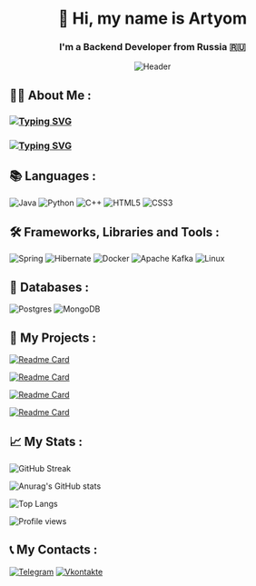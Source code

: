 <div align="center">

# 👋 Hi, my name is Artyom

### I'm a Backend Developer from Russia 🇷🇺

![Header](https://media.giphy.com/media/v1.Y2lkPTc5MGI3NjExN2RzYndtazdseWw1NnZ5cGhyNGdjYXl1dDkyNjE1a240dWtrNjBvciZlcD12MV9pbnRlcm5hbF9naWZfYnlfaWQmY3Q9Zw/qgQUggAC3Pfv687qPC/giphy.gif)

</div>

## 👨‍🎓 About Me :

### [![Typing SVG](https://readme-typing-svg.herokuapp.com?font=Fira+Code&pause=1000&width=435&lines=Backend+developer+on+Java)](https://git.io/typing-svg)

### [![Typing SVG](https://readme-typing-svg.herokuapp.com?font=Fira+Code&pause=1000&width=435&lines=Studying+programming+at+SFU)](https://git.io/typing-svg)

## 📚 Languages :

![Java](https://img.shields.io/badge/java-%23ED8B00.svg?style=for-the-badge&logo=openjdk&logoColor=white)
![Python](https://img.shields.io/badge/python-3670A0?style=for-the-badge&logo=python&logoColor=ffdd54)
![C++](https://img.shields.io/badge/c++-black.svg?style=for-the-badge&logo=c%2B%2B&logoColor=white)
![HTML5](https://img.shields.io/badge/html5-%23E34F26.svg?style=for-the-badge&logo=html5&logoColor=white)
![CSS3](https://img.shields.io/badge/css3-%231572B6.svg?style=for-the-badge&logo=css3&logoColor=white)

## 🛠 Frameworks, Libraries and Tools :

![Spring](https://img.shields.io/badge/spring-%236DB33F.svg?style=for-the-badge&logo=spring&logoColor=white)
![Hibernate](https://img.shields.io/badge/Hibernate-59666C?style=for-the-badge&logo=Hibernate&logoColor=white)
![Docker](https://img.shields.io/badge/docker-%230db7ed.svg?style=for-the-badge&logo=docker&logoColor=white)
![Apache Kafka](https://img.shields.io/badge/Apache%20Kafka-000?style=for-the-badge&logo=apachekafka)
![Linux](https://img.shields.io/badge/Linux-FCC624?style=for-the-badge&logo=linux&logoColor=black)

## 💽 Databases :

![Postgres](https://img.shields.io/badge/postgres-%23316192.svg?style=for-the-badge&logo=postgresql&logoColor=white)
![MongoDB](https://img.shields.io/badge/MongoDB-%234ea94b.svg?style=for-the-badge&logo=mongodb&logoColor=white)

## 📲 My Projects :

[![Readme Card](https://github-readme-stats.vercel.app/api/pin/?username=Xastt&repo=SkillSwap)](https://github.com/Xastt/SkillSwap)

[![Readme Card](https://github-readme-stats.vercel.app/api/pin/?username=Xastt&repo=RestApiSensor)](https://github.com/Xastt/RestApiSensor)

[![Readme Card](https://github-readme-stats.vercel.app/api/pin/?username=Xastt&repo=FinalLibraryApp)](https://github.com/Xastt/FinalLibraryApp)

[![Readme Card](https://github-readme-stats.vercel.app/api/pin/?username=Xastt&repo=JavaSberSchool)](https://github.com/Xastt/JavaSberSchool)

## 📈 My Stats :

![GitHub Streak](http://github-readme-streak-stats.herokuapp.com?user=Xastt&theme=dark&background=000000)

![Anurag's GitHub stats](https://github-readme-stats.vercel.app/api?username=Xastt&theme=vision-friendly-dark)

![Top Langs](https://github-readme-stats.vercel.app/api/top-langs/?username=Xastt&layout=compact&theme=vision-friendly-dark)

![Profile views](https://komarev.com/ghpvc/?username=Xastt)

## 📞 My Contacts :

[![Telegram](https://img.shields.io/badge/-Telegram-090909?style=for-the-badge&logo=telegram)](https://t.me/mamin_biker)
[![Vkontakte](https://img.shields.io/badge/-VK-090909?style=for-the-badge&logo=Vk&logoColor=4F7DB3)](https://vk.com/mamin.biker)

